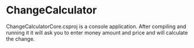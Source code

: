 # ChangeCalculator

ChangeCalculatorCore.csproj is a console application. After compiling and running it it will ask you to enter money amount and price and will calculate the change.
